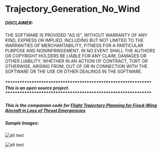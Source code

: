 # Trajectory_Generation_No_Wind

##### DISCLAIMER: 
THE SOFTWARE IS PROVIDED "AS IS", WITHOUT WARRANTY OF ANY KIND, EXPRESS OR IMPLIED, INCLUDING BUT NOT LIMITED TO THE WARRANTIES OF MERCHANTABILITY, FITNESS FOR A PARTICULAR PURPOSE AND NONINFRINGEMENT. IN NO EVENT SHALL THE AUTHORS OR COPYRIGHT HOLDERS BE LIABLE FOR ANY CLAIM, DAMAGES OR OTHER LIABILITY, WHETHER IN AN ACTION OF CONTRACT, TORT OR OTHERWISE, ARISING FROM, OUT OF OR IN CONNECTION WITH THE SOFTWARE OR THE USE OR OTHER DEALINGS IN THE SOFTWARE.

##### ************************************************************* This is an open source project. *************************************************************
##### This is the companion code for [Flight Trajectory Planning for Fixed-Wing Aircraft in Loss of Thrust Emergencies](http://wcl.cs.rpi.edu/papers/trajectory_tech_report_oct_17.pdf "Research Paper")


##### Sample Images:

![alt text](https://github.com/paulsaswata/Trajectory_Generation_No_Wind/blob/master/v1.0/src/Sample/parts2d.png)

![alt text](https://github.com/paulsaswata/Trajectory_Generation_No_Wind/blob/master/v1.0/src/Sample/parts3d.png)



